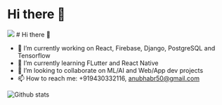 #  Hi there 👋
<img src="https://komarev.com/ghpvc/?username=codebotx">  
#  Hi there 👋

- 🔭 I’m currently working on React, Firebase, Django, PostgreSQL and Tensorflow
- 🌱 I’m currently learning FLutter and React Native
- 👯 I’m looking to collaborate on ML/AI and Web/App dev projects
- 📫 How to reach me: +919430332116, anubhabr50@gmail.com

 ![Github stats](https://github-readme-stats.vercel.app/api?username=codebotx&count_private=true&show_icons=true&title_color=333&icon_color=333)

